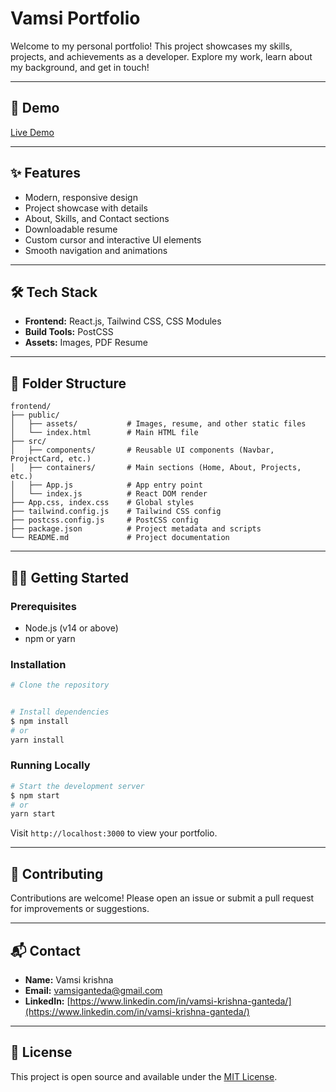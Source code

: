 # Vamsi Portfolio

Welcome to my personal portfolio! This project showcases my skills, projects, and achievements as a developer. Explore my work, learn about my background, and get in touch!

---

## 🚀 Demo

[Live Demo](#) <!-- Add your deployed portfolio link here -->

---

## ✨ Features

- Modern, responsive design
- Project showcase with details
- About, Skills, and Contact sections
- Downloadable resume
- Custom cursor and interactive UI elements
- Smooth navigation and animations

---

## 🛠️ Tech Stack

- **Frontend:** React.js, Tailwind CSS, CSS Modules
- **Build Tools:** PostCSS
- **Assets:** Images, PDF Resume

---

## 📁 Folder Structure

```
frontend/
├── public/
│   ├── assets/           # Images, resume, and other static files
│   └── index.html        # Main HTML file
├── src/
│   ├── components/       # Reusable UI components (Navbar, ProjectCard, etc.)
│   ├── containers/       # Main sections (Home, About, Projects, etc.)
│   ├── App.js            # App entry point
│   └── index.js          # React DOM render
├── App.css, index.css    # Global styles
├── tailwind.config.js    # Tailwind CSS config
├── postcss.config.js     # PostCSS config
├── package.json          # Project metadata and scripts
└── README.md             # Project documentation
```

---

## 🧑‍💻 Getting Started

### Prerequisites
- Node.js (v14 or above)
- npm or yarn

### Installation

```bash
# Clone the repository


# Install dependencies
$ npm install
# or
yarn install
```

### Running Locally

```bash
# Start the development server
$ npm start
# or
yarn start
```

Visit `http://localhost:3000` to view your portfolio.

---

## 🤝 Contributing

Contributions are welcome! Please open an issue or submit a pull request for improvements or suggestions.

---

## 📬 Contact

- **Name:** Vamsi krishna
- **Email:** [vamsiganteda@gmail.com](mailto:vamsiganteda@gmail.com)
- **LinkedIn:** [https://www.linkedin.com/in/vamsi-krishna-ganteda/](https://www.linkedin.com/in/vamsi-krishna-ganteda/)

---

## 📄 License

This project is open source and available under the [MIT License](LICENSE).